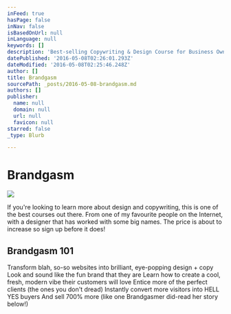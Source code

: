 ```yaml
---
inFeed: true
hasPage: false
inNav: false
isBasedOnUrl: null
inLanguage: null
keywords: []
description: 'Best-selling Copywriting & Design Course for Business Owners'
datePublished: '2016-05-08T02:26:01.293Z'
dateModified: '2016-05-08T02:25:46.248Z'
author: []
title: Brandgasm
sourcePath: _posts/2016-05-08-brandgasm.md
authors: []
publisher:
  name: null
  domain: null
  url: null
  favicon: null
starred: false
_type: Blurb

---
```

# Brandgasm
![](https://the-grid-user-content.s3-us-west-2.amazonaws.com/98d7c7f8-8509-4e55-b61a-4eb06cee5564.gif)

If you're looking to learn more about design and copywriting, this is one of the best courses out there. From one of my favourite people on the Internet, with a designer that has worked with some big names. The price is about to increase so sign up before it does!

<article style=""><h1>Brandgasm 101</h1><p>Transform blah, so-so websites into brilliant, eye-popping design + copy Look and sound like the fun brand that they are Learn how to create a cool, fresh, modern vibe their customers will love Entice more of the perfect clients (the ones you don't dread) Instantly convert more visitors into HELL YES buyers And sell 700% more (like one Brandgasmer did-read her story below!)</p></article>
